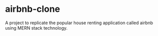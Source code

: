 # airbnb-clone
A project to replicate the popular house renting application called airbnb using MERN stack technology.
